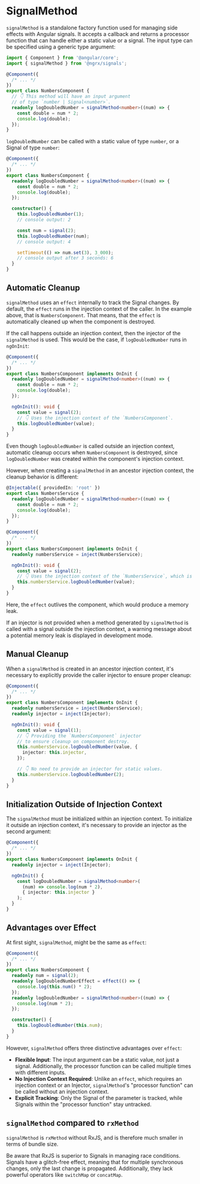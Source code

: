 # SignalMethod

`signalMethod` is a standalone factory function used for managing side effects with Angular signals. It accepts a callback and returns a processor function that can handle either a static value or a signal. The input type can be specified using a generic type argument:

```ts
import { Component } from '@angular/core';
import { signalMethod } from '@ngrx/signals';

@Component({
  /* ... */
})
export class NumbersComponent {
  // 👇 This method will have an input argument
  // of type `number | Signal<number>`.
  readonly logDoubledNumber = signalMethod<number>((num) => {
    const double = num * 2;
    console.log(double);
  });
}
```

`logDoubledNumber` can be called with a static value of type `number`, or a Signal of type `number`:

```ts
@Component({
  /* ... */
})
export class NumbersComponent {
  readonly logDoubledNumber = signalMethod<number>((num) => {
    const double = num * 2;
    console.log(double);
  });

  constructor() {
    this.logDoubledNumber(1);
    // console output: 2

    const num = signal(2);
    this.logDoubledNumber(num);
    // console output: 4

    setTimeout(() => num.set(3), 3_000);
    // console output after 3 seconds: 6
  }
}
```

## Automatic Cleanup

`signalMethod` uses an `effect` internally to track the Signal changes.
By default, the `effect` runs in the injection context of the caller. In the example above, that is `NumbersComponent`. That means, that the `effect` is automatically cleaned up when the component is destroyed.

If the call happens outside an injection context, then the injector of the `signalMethod` is used. This would be the case, if `logDoubledNumber` runs in `ngOnInit`:

```ts
@Component({
  /* ... */
})
export class NumbersComponent implements OnInit {
  readonly logDoubledNumber = signalMethod<number>((num) => {
    const double = num * 2;
    console.log(double);
  });

  ngOnInit(): void {
    const value = signal(2);
    // 👇 Uses the injection context of the `NumbersComponent`.
    this.logDoubledNumber(value);
  }
}
```

Even though `logDoubledNumber` is called outside an injection context, automatic cleanup occurs when `NumbersComponent` is destroyed, since `logDoubledNumber` was created within the component's injection context.

However, when creating a `signalMethod` in an ancestor injection context, the cleanup behavior is different:

```ts
@Injectable({ providedIn: 'root' })
export class NumbersService {
  readonly logDoubledNumber = signalMethod<number>((num) => {
    const double = num * 2;
    console.log(double);
  });
}

@Component({
  /* ... */
})
export class NumbersComponent implements OnInit {
  readonly numbersService = inject(NumbersService);

  ngOnInit(): void {
    const value = signal(2);
    // 👇 Uses the injection context of the `NumbersService`, which is root.
    this.numbersService.logDoubledNumber(value);
  }
}
```

Here, the `effect` outlives the component, which would produce a memory leak.

<ngrx-docs-alert type="inform">

If an injector is not provided when a method generated by `signalMethod` is called with a signal outside the injection context, a warning message about a potential memory leak is displayed in development mode.

</ngrx-docs-alert>

## Manual Cleanup

When a `signalMethod` is created in an ancestor injection context, it's necessary to explicitly provide the caller injector to ensure proper cleanup:

```ts
@Component({
  /* ... */
})
export class NumbersComponent implements OnInit {
  readonly numbersService = inject(NumbersService);
  readonly injector = inject(Injector);

  ngOnInit(): void {
    const value = signal(1);
    // 👇 Providing the `NumbersComponent` injector
    // to ensure cleanup on component destroy.
    this.numbersService.logDoubledNumber(value, {
      injector: this.injector,
    });

    // 👇 No need to provide an injector for static values.
    this.numbersService.logDoubledNumber(2);
  }
}
```

## Initialization Outside of Injection Context

The `signalMethod` must be initialized within an injection context. To initialize it outside an injection context, it's necessary to provide an injector as the second argument:

```ts
@Component({
  /* ... */
})
export class NumbersComponent implements OnInit {
  readonly injector = inject(Injector);

  ngOnInit() {
    const logDoubledNumber = signalMethod<number>(
      (num) => console.log(num * 2),
      { injector: this.injector }
    );
  }
}
```

## Advantages over Effect

At first sight, `signalMethod`, might be the same as `effect`:

```ts
@Component({
  /* ... */
})
export class NumbersComponent {
  readonly num = signal(2);
  readonly logDoubledNumberEffect = effect(() => {
    console.log(this.num() * 2);
  });
  readonly logDoubledNumber = signalMethod<number>((num) => {
    console.log(num * 2);
  });

  constructor() {
    this.logDoubledNumber(this.num);
  }
}
```

However, `signalMethod` offers three distinctive advantages over `effect`:

- **Flexible Input**: The input argument can be a static value, not just a signal. Additionally, the processor function can be called multiple times with different inputs.
- **No Injection Context Required**: Unlike an `effect`, which requires an injection context or an Injector, `signalMethod`'s "processor function" can be called without an injection context.
- **Explicit Tracking**: Only the Signal of the parameter is tracked, while Signals within the "processor function" stay untracked.

## `signalMethod` compared to `rxMethod`

`signalMethod` is `rxMethod` without RxJS, and is therefore much smaller in terms of bundle size.

Be aware that RxJS is superior to Signals in managing race conditions. Signals have a glitch-free effect, meaning that for multiple synchronous changes, only the last change is propagated. Additionally, they lack powerful operators like `switchMap` or `concatMap`.
